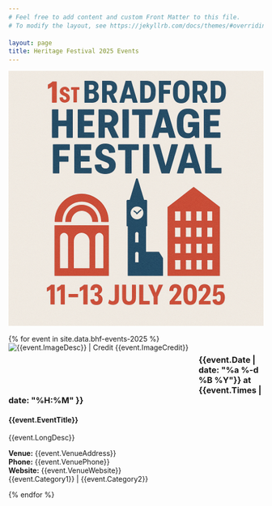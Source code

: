 ```yaml
---
# Feel free to add content and custom Front Matter to this file.
# To modify the layout, see https://jekyllrb.com/docs/themes/#overriding-theme-defaults

layout: page
title: Heritage Festival 2025 Events
---
```


![Bradford Hertiage Festival 2025 logo](images/festival-logo.png)

{% for event in site.data.bhf-events-2025 %}
  <img src="images/{{event.ImageName}}" alt="{{event.ImageDesc}} | Credit {{event.ImageCredit}}" style="float: left; height: 80px; margin-right: 20px; margin-bottom: 10px;">
  <h3>{{event.Date | date: "%a %-d %B %Y"}} at {{event.Times | date: "%H:%M" }}</h3>
  <h4>{{event.EventTitle}}</h4>
  <p>    
    {{event.LongDesc}}
  </p>
  <p>
    <b>Venue:</b> {{event.VenueAddress}}<br/>
    <b>Phone:</b> {{event.VenuePhone}}<br/>
    <b>Website:</b> {{event.VenueWebsite}}<br/>
    {{event.Category1}} | {{event.Category2}}
  </p>
{% endfor %}

